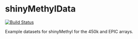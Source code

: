 shinyMethylData
===============

[![Build Status](https://travis-ci.org/Jfortin1/shinyMethylData.svg?branch=master)](https://travis-ci.org/Jfortin1/shinyMethylData)

Example datasets for shinyMethyl for the 450k and EPIC arrays.
